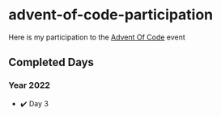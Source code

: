 # advent-of-code-participation

Here is my participation to the [Advent Of Code](https://adventofcode.com) event

## Completed Days

### Year 2022

* ✔️ Day 3


